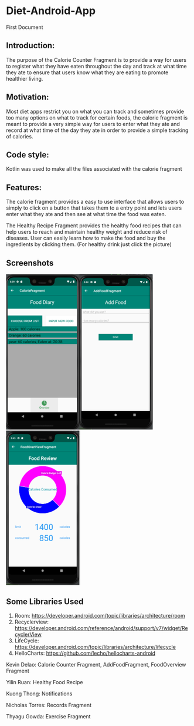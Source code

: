 # Diet-Android-App
First Document 

## Introduction:
The purpose of the Calorie Counter Fragment is to provide a way for users to register what they have eaten throughout the day and track at
what time they ate to ensure that users know what they are eating to promote healthier living.

## Motivation:
Most diet apps restrict you on what you can track and sometimes provide too many options on what to track for certain foods, the calorie fragment is meant to provide a very simple way for users to enter what they ate and record at what time of the day they ate in order to provide a simple tracking of calories.

## Code style:

Kotlin was used to make all the files associated with the calorie fragment

## Features:
The calorie fragment provides a easy to use interface that allows users to simply to click on a button that takes them to a entry
point and lets users enter what they ate and then see at what time the food was eaten.

The Healthy Recipe Fragment provides the healthy food recipes that can help users to reach and maintain healthy weight and reduce risk of diseases. User can easily learn how to make the food and buy the ingredients by clicking them. (For healthy drink just click the picture)

## Screenshots
<img src="screenshots/caloriefragment.png" alt="phone image" width="200px" /><img src="screenshots/caloriefragment_foodentry.png" alt="phone image" width="200px" /><img src="screenshots/caloriefragment_overiview.png" alt="phone image" width="200px" />

## Some Libraries Used
1. Room: https://developer.android.com/topic/libraries/architecture/room
2. Recyclerview: https://developer.android.com/reference/android/support/v7/widget/RecyclerView
3. LifeCycle: https://developer.android.com/topic/libraries/architecture/lifecycle
4. HelloCharts: https://github.com/lecho/hellocharts-android

Kevin Delao: Calorie Counter Fragment, AddFoodFragment, FoodOverview Fragment

Yilin Ruan: Healthy Food Recipe

Kuong Thong: Notifications

Nicholas Torres: Records Fragment

Thyagu Gowda: Exercise Fragment
